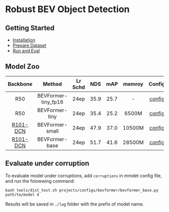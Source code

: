 # Robust BEV Object Detection

## Getting Started
- [Installation](docs/install.md) 
- [Prepare Dataset](docs/prepare_dataset.md)
- [Run and Eval](docs/getting_started.md)

## Model Zoo

| Backbone | Method | Lr Schd | NDS| mAP|memroy | Config | Download |
| :---: | :---: | :---: | :---: | :---:|:---:| :---: | :---: |
| R50 | BEVFormer-tiny_fp16 | 24ep | 35.9|25.7 | - |[config](projects/configs/bevformer_fp16/bevformer_tiny_fp16.py) |[model](https://github.com/zhiqi-li/storage/releases/download/v1.0/bevformer_tiny_fp16_epoch_24.pth)/[log](https://github.com/zhiqi-li/storage/releases/download/v1.0/bevformer_tiny_fp16_epoch_24.log) |
| R50 | BEVFormer-tiny | 24ep | 35.4|25.2 | 6500M |[config](projects/configs/bevformer/bevformer_tiny.py) |[model](https://github.com/zhiqi-li/storage/releases/download/v1.0/bevformer_tiny_epoch_24.pth)/[log](https://github.com/zhiqi-li/storage/releases/download/v1.0/bevformer_tiny_epoch_24.log) |
| [R101-DCN](https://github.com/zhiqi-li/storage/releases/download/v1.0/r101_dcn_fcos3d_pretrain.pth)  | BEVFormer-small | 24ep | 47.9|37.0 | 10500M |[config](projects/configs/bevformer/bevformer_small.py) |[model](https://github.com/zhiqi-li/storage/releases/download/v1.0/bevformer_small_epoch_24.pth)/[log](https://github.com/zhiqi-li/storage/releases/download/v1.0/bevformer_small_epoch_24.log) |
| [R101-DCN](https://github.com/zhiqi-li/storage/releases/download/v1.0/r101_dcn_fcos3d_pretrain.pth)  | BEVFormer-base | 24ep | 51.7|41.6 |28500M |[config](projects/configs/bevformer/bevformer_base.py) | [model](https://github.com/zhiqi-li/storage/releases/download/v1.0/bevformer_r101_dcn_24ep.pth)/[log](https://github.com/zhiqi-li/storage/releases/download/v1.0/bevformer_r101_dcn_24ep.log) |

## Evaluate under corruption

To evaluate model under corruptions, add `corruptions` in mmdet config file, and run the folowwing command:
```shell
bash tools/dist_test.sh projects/configs/bevformer/bevformer_base.py path/to/model 4
```
Results will be saved in `./log` folder with the prefix of model name.
